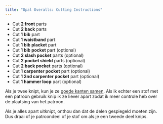 ```yaml
---
title: "Opal Overalls: Cutting Instructions"
---
```


- Cut **2 front** parts
- Cut **2 back** parts
- Cut **1 bib** part
- Cut **1 waistband** part
- Cut **1 bib placket** part
- Cut **1 bib pocket** part (optional)
- Cut **2 slash pocket** parts (optional)
- Cut **2 pocket shield** parts (optional)
- Cut **2 back pocket** parts (optional)
- Cut **1 carpenter pocket** part (optional)
- Cut **1 2nd carpenter pocket** part (optional)
- Cut **1 hammer loop** part (optional)

<Note>

Als je twee knipt, kun je ze [goede kanten samen](/docs/naaien/goed-zijden-samen-knippen).
Als ik echter een stof met een patroon gebruik knip ik ze liever apart zodat ik meer controle heb over de plaatsing van het patroon.

Als je alles apart uitknipt, onthou dan dat de delen gespiegeld moeten zijn. Dus draai of je patroondeel of je stof om als je een tweede deel knips.

</Note>
